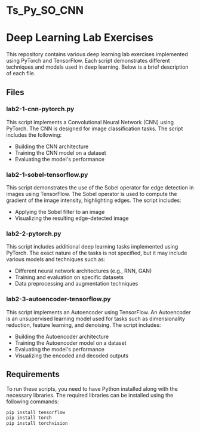# Ts_Py_SO_CNN

# Deep Learning Lab Exercises

This repository contains various deep learning lab exercises implemented using PyTorch and TensorFlow. Each script demonstrates different techniques and models used in deep learning. Below is a brief description of each file.

## Files

### lab2-1-cnn-pytorch.py

This script implements a Convolutional Neural Network (CNN) using PyTorch. The CNN is designed for image classification tasks. The script includes the following:

- Building the CNN architecture
- Training the CNN model on a dataset
- Evaluating the model's performance

### lab2-1-sobel-tensorflow.py

This script demonstrates the use of the Sobel operator for edge detection in images using TensorFlow. The Sobel operator is used to compute the gradient of the image intensity, highlighting edges. The script includes:

- Applying the Sobel filter to an image
- Visualizing the resulting edge-detected image

### lab2-2-pytorch.py

This script includes additional deep learning tasks implemented using PyTorch. The exact nature of the tasks is not specified, but it may include various models and techniques such as:

- Different neural network architectures (e.g., RNN, GAN)
- Training and evaluation on specific datasets
- Data preprocessing and augmentation techniques

### lab2-3-autoencoder-tensorflow.py

This script implements an Autoencoder using TensorFlow. An Autoencoder is an unsupervised learning model used for tasks such as dimensionality reduction, feature learning, and denoising. The script includes:

- Building the Autoencoder architecture
- Training the Autoencoder model on a dataset
- Evaluating the model's performance
- Visualizing the encoded and decoded outputs

## Requirements

To run these scripts, you need to have Python installed along with the necessary libraries. The required libraries can be installed using the following commands:

```bash
pip install tensorflow
pip install torch
pip install torchvision
